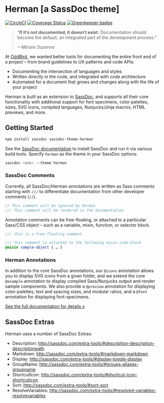 # Herman [a SassDoc theme]

[![CircleCI](https://circleci.com/gh/oddbird/sassdoc-theme-herman.svg?style=svg)](https://circleci.com/gh/oddbird/sassdoc-theme-herman)
[![Coverage Status](https://coveralls.io/repos/github/oddbird/sassdoc-theme-herman/badge.svg)](https://coveralls.io/github/oddbird/sassdoc-theme-herman)
[![Greenkeeper badge](https://badges.greenkeeper.io/oddbird/sassdoc-theme-herman.svg)](https://greenkeeper.io/)

> “**If it’s not documented, it doesn’t exist.**
> Documentation should become the default,
> an integrated part of the development process.”
>
> <cite>—Miriam Suzanne</cite>

At [OddBird][oddbird],
we wanted better tools for documenting
the entire front end of a project –
from brand guidelines to UX patterns and code APIs:

- Documenting the intersection of languages and styles
- Written directly in the code,
  and integrated with code architecture
- Automated for a document that grows and changes
  along with the life of your project

Herman is built as an extension to [SassDoc][sassdoc],
and supports all their core functionality
with additional support for
font specimens, color palettes, sizes, SVG icons,
compiled languages, Nunjucks/Jinja macros, HTML previews,
and more.


## Getting Started

```bash
npm install sassdoc sassdoc-theme-herman
```

See the [SassDoc documentation](http://sassdoc.com/getting-started/)
to install SassDoc and run it via various build tools.
Specify `herman` as the theme
in your SassDoc options:

```bash
sassdoc <src> --theme herman
```


### SassDoc Comments

Currently,
all SassDoc/Herman annotations are written as Sass comments
starting with `///` to differentiate documentation
from other developer comments (`//`).

```scss
// This comment will be ignored by Herman
/// This comment will be rendered in the documentation
```

Annotation comments can be free-floating,
or attached to a particular Sass/CSS object –
such as a variable, mixin, function, or selector block.

```scss
/// this is a free-floating comment

/// this comment is attached to the following mixin code-block
@mixin sample-object { … }
```


### Herman Annotations

In addition to the core SassDoc annotations,
our `@icons` annotation allows you to
display SVG icons from a given folder,
and we extend the core `@example` annotation
to display compiled Sass/Nunjucks output
and render sample components.
We also provide a `@preview` annotation
for displaying color-palettes, text and spacing sizes,
and modular ratios, and a `@font` annotation
for displaying font-specimens.

[See the full documentation for details »][docs]

[oddbird]: http://oddbird.net/
[sassdoc]: http://sassdoc.com/
[docs]: http://oddbird.net/herman/docs/



## SassDoc Extras

Herman uses a number of SassDoc Extras:

- Description: http://sassdoc.com/extra-tools/#description-description-descriptionpath
- Markdown: http://sassdoc.com/extra-tools/#markdown-markdown
- Display: http://sassdoc.com/extra-tools/#display-toggle-display
- GroupName: http://sassdoc.com/extra-tools/#groups-aliases-groupname
- ShortcutIcon: http://sassdoc.com/extra-tools/#shortcut-icon-shortcuticon
- Sort: http://sassdoc.com/extra-tools/#sort-sort
- ResolveVariables: http://sassdoc.com/extra-tools/#resolved-variables-resolvevariables
